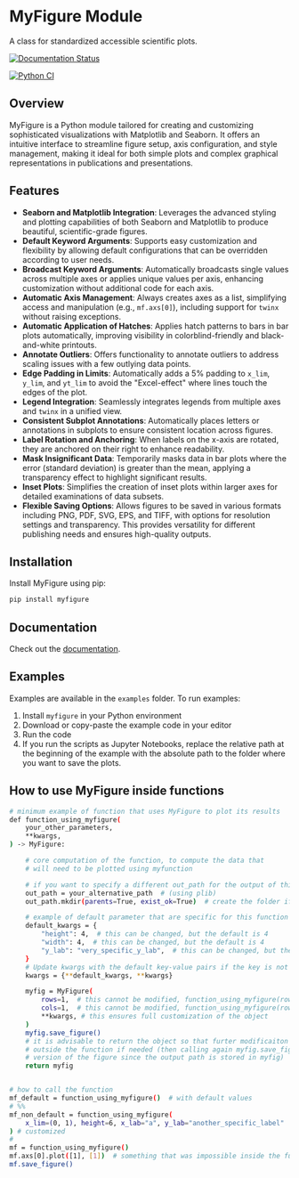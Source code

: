 # MyFigure Module

A class for standardized accessible scientific plots.

[![Documentation Status](https://readthedocs.org/projects/myfigure/badge/?version=latest)](https://myfigure.readthedocs.io/en/latest/?badge=latest)

[![Python CI](https://github.com/mpecchi/myfigure/actions/workflows/continuous_integration.yaml/badge.svg)](https://github.com/mpecchi/myfigure/actions/workflows/continuous_integration.yaml)
    
## Overview
MyFigure is a Python module tailored for creating and customizing sophisticated visualizations with Matplotlib and Seaborn. It offers an intuitive interface to streamline figure setup, axis configuration, and style management, making it ideal for both simple plots and complex graphical representations in publications and presentations.

## Features
- **Seaborn and Matplotlib Integration**: Leverages the advanced styling and plotting capabilities of both Seaborn and Matplotlib to produce beautiful, scientific-grade figures.
- **Default Keyword Arguments**: Supports easy customization and flexibility by allowing default configurations that can be overridden according to user needs.
- **Broadcast Keyword Arguments**: Automatically broadcasts single values across multiple axes or applies unique values per axis, enhancing customization without additional code for each axis.
- **Automatic Axis Management**: Always creates axes as a list, simplifying access and manipulation (e.g., `mf.axs[0]`), including support for `twinx` without raising exceptions.
- **Automatic Application of Hatches**: Applies hatch patterns to bars in bar plots automatically, improving visibility in colorblind-friendly and black-and-white printouts.
- **Annotate Outliers**: Offers functionality to annotate outliers to address scaling issues with a few outlying data points.
- **Edge Padding in Limits**: Automatically adds a 5% padding to `x_lim`, `y_lim`, and `yt_lim` to avoid the "Excel-effect" where lines touch the edges of the plot.
- **Legend Integration**: Seamlessly integrates legends from multiple axes and `twinx` in a unified view.
- **Consistent Subplot Annotations**: Automatically places letters or annotations in subplots to ensure consistent location across figures.
- **Label Rotation and Anchoring**: When labels on the x-axis are rotated, they are anchored on their right to enhance readability.
- **Mask Insignificant Data**: Temporarily masks data in bar plots where the error (standard deviation) is greater than the mean, applying a transparency effect to highlight significant results.
- **Inset Plots**: Simplifies the creation of inset plots within larger axes for detailed examinations of data subsets.
- **Flexible Saving Options**: Allows figures to be saved in various formats including PNG, PDF, SVG, EPS, and TIFF, with options for resolution settings and transparency. This provides versatility for different publishing needs and ensures high-quality outputs.

## Installation
Install MyFigure using pip:
```bash
pip install myfigure
```

## Documentation

Check out the [documentation](https://myfigure.readthedocs.io/).

## Examples 

Examples are available in the ``examples`` folder.
To run examples:
1. Install ``myfigure`` in your Python environment
2. Download or copy-paste the example code in your editor
3. Run the code 
4. If you run the scripts as Jupyter Notebooks, replace the relative path at the beginning of the example with the absolute path to the folder where you want to save the plots.

## How to use MyFigure inside functions
```bash
# minimum example of function that uses MyFigure to plot its results
def function_using_myfigure(
    your_other_parameters,
    **kwargs,
) -> MyFigure:

    # core computation of the function, to compute the data that
    # will need to be plotted using myfunction

    # if you want to specify a different out_path for the output of this function
    out_path = your_alternative_path  # (using plib)
    out_path.mkdir(parents=True, exist_ok=True)  # create the folder if missing

    # example of default parameter that are specific for this function
    default_kwargs = {
        "height": 4,  # this can be changed, but the default is 4
        "width": 4,  # this can be changed, but the default is 4
        "y_lab": "very_specific_y_lab",  # this can be changed, but the default is "very_specific_y_lab"
    }
    # Update kwargs with the default key-value pairs if the key is not present in kwargs
    kwargs = {**default_kwargs, **kwargs}

    myfig = MyFigure(
        rows=1,  # this cannot be modified, function_using_myfigure(rows=2) gives an error
        cols=1,  # this cannot be modified, function_using_myfigure(rows=2) gives an error
        **kwargs, # this ensures full customization of the object
    )
    myfig.save_figure()
    # it is advisable to return the object so that furter modificaiton can be performed
    # outside the function if needed (then calling again myfig.save_figure() will simply overwrite the
    # version of the figure since the output path is stored in myfig)
    return myfig


# how to call the function
mf_default = function_using_myfigure()  # with default values
# %%
mf_non_default = function_using_myfigure(
    x_lim=(0, 1), height=6, x_lab="a", y_lab="another_specific_label"
) # customized
#
mf = function_using_myfigure()
mf.axs[0].plot([1], [1])  # something that was impossible inside the function
mf.save_figure()
```